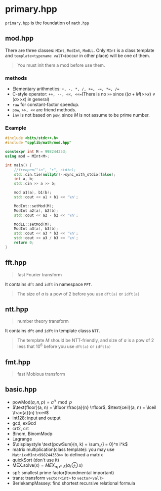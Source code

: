 # primary.hpp

`primary.hpp` is the foundation of `math.hpp`

## mod.hpp

There are three classes: `MInt`, `ModInt`, `ModLL`. Only `MInt` is a class template and `template<typename valT>`(occur in other place) will be one of them.

> You must init them a mod before use them.

### methods

- Elementary arithmetics: `+, -, *, /, +=, -=, *=, /=`
- C-style operator: `++, --, <<, <<=`(There is no `>>` since $((a + M) \text{>>} x) \neq (a \text{>>} x)$ in general)
- `raw` for constant-factor speedup.
- `pow`, `>>, <<` are friend methods. 
- `inv` is not based on `pow`, since $M$ is not assume to be prime number.


### Example

``` C++
#include <bits/stdc++.h>
#include "cpplib/math/mod.hpp"

constexpr int M = 998244353;
using mod = MInt<M>;

int main() {
	//freopen("in", "r", stdin);
	std::cin.tie(nullptr)->sync_with_stdio(false);
	int a, b;
	std::cin >> a >> b;

	mod a1(a), b1(b);
	std::cout << a1 + b1 << '\n';

	ModInt::setMod(M);
	ModInt a2(a), b2(b);
	std::cout << a2 - b2 << '\n';

	ModLL::setMod(M);
	ModInt a3(a), b3(b);
	std::cout << a3 * b3 << '\n';
	std::cout << a3 / b3 << '\n';
	return 0;
}
```

## fft.hpp

> fast Fourier transform

It contains `dft` and `idft` in namespace `FFT`.

> The size of $a$ is a pow of $2$ before you use `dft(a)` or `idft(a)`

## ntt.hpp

> number theory transform

It contains `dft` and `idft` in template classs `NTT`.

> The template $M$ should be NTT-friendly, and size of $a$ is a pow of $2$ less that $10^6$ before you use `dft(a)` or `idft(a)`


## fmt.hpp

> fast Mobious transform


## basic.hpp

- $\text{powMod}(a, n, p) = a^n \mod p$ 
- $\text{floor}(a, n) = \lfloor \frac{a}{n} \rfloor$, $\text{ceil}(a, n) = \lceil \frac{a}{n} \rceil$
- int128: input and output
- gcd, exGcd
- crt2, crt
- Binom, BinomModp
- Lagrange
- $\displaystyle \text{powSum}(n, k) = \sum_{i = 0}^n i^k$
- matrix multiplication(class template): you may use `Matrix<MInt<998244353>>` to defined a matrix
- quickSort (don't use it)
- $\text{MEX.solve}(x) = MEX_{a_i \in S} (a_i \oplus x)$
- spf: smallest prime factor(foundmental important)
- trans: transform `vector<int>` to `vector<valT>`
- BerlekampMassey: find shortest recursive relational formula